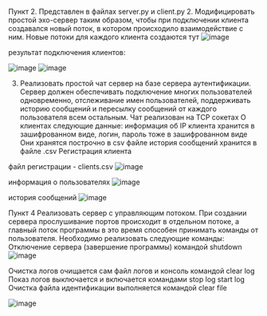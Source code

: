 
Пункт 2. Представлен в файлах server.py и client.py 2. Модифицировать простой эхо-сервер таким образом, чтобы при подключении клиента создавался новый поток, в котором происходило взаимодействие с ним. Новые потоки для каждого клиента создаются тут
 ![image](https://user-images.githubusercontent.com/51966929/138698226-8909795a-748e-40da-9eed-8732224c30a0.png)

результат подключения клиентов:
 
 ![image](https://user-images.githubusercontent.com/51966929/138698236-790d7d6d-05fe-48ae-bcfc-ecc7677443e0.png)
![image](https://user-images.githubusercontent.com/51966929/138698247-b86b6219-155c-4962-a64a-4a3e472e8229.png)

3.	Реализовать простой чат сервер на базе сервера аутентификации. Сервер должен обеспечивать подключение многих пользователей одновременно, отслеживание имен пользователей, поддерживать историю сообщений и пересылку сообщений от каждого пользователя всем остальным. Чат реализован на TCP сокетах О клиентах следующие данные: информация об IP клиента хранится в зашифрованном виде, логин, пароль тоже в зашифрованном виде Они хранятся построчно в csv файле история сообщений хранится в файле .csv Регистрация клиента


файл регистрации - clients.csv ![image](https://user-images.githubusercontent.com/51966929/138698264-3810654f-566f-40cc-ba5d-adb3442ac455.png)

 
информация о пользователях ![image](https://user-images.githubusercontent.com/51966929/138698268-b57d5b98-362d-434a-a40a-da585dfe5628.png)

 

история сообщений ![image](https://user-images.githubusercontent.com/51966929/138698295-9069114b-3208-4862-9b0c-9cd3aaecc62b.png)

 
Пункт 4 Реализовать сервер с управляющим потоком. При создании сервера прослушивание портов происходит в отдельном потоке, а главный поток программы в это время способен принимать команды от пользователя. Необходимо реализовать следующие команды: Отключение сервера (завершение программы) командой shutdown
 ![image](https://user-images.githubusercontent.com/51966929/138698304-745e5553-4df7-403b-a32b-a323897ffba1.png)

Очистка логов очищается сам файл логов и консоль командой clear log Показ логов выключается и включается командами stop log start log Очистка файла идентификации выполняется командой clear file
 
![image](https://user-images.githubusercontent.com/51966929/138698309-2a166e7a-e611-479e-ab13-035af42745db.png)
